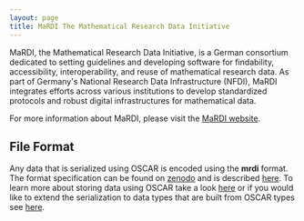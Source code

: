 ```yaml
---
layout: page
title: MaRDI The Mathematical Research Data Initiative
---
```


MaRDI, the Mathematical Research Data Initiative, is a German consortium dedicated to setting guidelines and developing software for findability, accessibility, interoperability, and reuse of mathematical research data. As part of Germany's National Research Data Infrastructure (NFDI), MaRDI integrates efforts across various institutions to develop standardized protocols and robust digital infrastructures for mathematical data.

For more information about MaRDI, please visit the [MaRDI website](https://www.mardi4nfdi.de/about/mission).

## File Format

Any data that is serialized using OSCAR is encoded using the **mrdi** format. The format specification can be found on [zenodo](https://zenodo.org/records/12723387) and is described [here](https://link.springer.com/chapter/10.1007/978-3-031-64529-7_25). To learn more about storing data using OSCAR take a look [here](https://docs.oscar-system.org/stable/General/serialization/) or if you would like to extend the serialization to data types that are built from OSCAR types see [here](https://docs.oscar-system.org/stable/DeveloperDocumentation/serialization/#dev_serialization).


